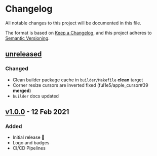 # Changelog

All notable changes to this project will be documented in this file.

The format is based on [Keep a Changelog](https://keepachangelog.com/en/1.0.0/),
and this project adheres to [Semantic Versioning](https://semver.org/spec/v2.0.0.html).

## [unreleased]

### Changed

-   Clean builder package cache in `builder/Makefile` **clean** target
-   Corner resize cursors are inverted fixed (ful1e5/apple_cursor#39 **merged**)
-   `builder` docs updated

## [v1.0.0] - 12 Feb 2021

### Added

-   Initial release 🎊
-   Logo and badges
-   CI/CD Pipelines

[unreleased]: https://github.com/ful1e5/XCursor-pro/compare/v1.0.0...main
[v1.0.0]: https://github.com/ful1e5/XCursor-pro/tree/v1.0.0
